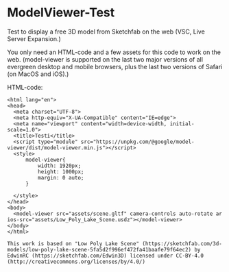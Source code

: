 # ModelViewer-Test
Test to display a free 3D model from Sketchfab on the web (VSC, Live Server Expansion.)

You only need an HTML-code and a few assets for this code to work on the web.
(model-viewer is supported on the last two major versions of all evergreen desktop and mobile browsers, plus the last two versions of Safari (on MacOS and iOS).)
  
  HTML-code:
  
  ```<!DOCTYPE html>
<html lang="en">
<head>
    <meta charset="UTF-8">
    <meta http-equiv="X-UA-Compatible" content="IE=edge">
    <meta name="viewport" content="width=device-width, initial-scale=1.0">
    <title>Testi</title>
    <script type="module" src="https://unpkg.com/@google/model-viewer/dist/model-viewer.min.js"></script>
    <style>
        model-viewer{
            width: 1920px;
            height: 1000px;
            margin: 0 auto;
        }

    </style>
</head>
<body>
    <model-viewer src="assets/scene.gltf" camera-controls auto-rotate ar ios-src="assets/Low_Poly_Lake_Scene.usdz"></model-viewer>
</body>
</html>

This work is based on "Low Poly Lake Scene" (https://sketchfab.com/3d-models/low-poly-lake-scene-5fa5d2f996ef472fa41baafe79f64ec2) by EdwinRC (https://sketchfab.com/Edwin3D) licensed under CC-BY-4.0 (http://creativecommons.org/licenses/by/4.0/)
